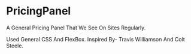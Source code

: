 # PricingPanel
A General Pricing Panel That We See On Sites Regularly.

Used General CSS And FlexBox.
Inspired By- Travis Williamson And Colt Steele.
